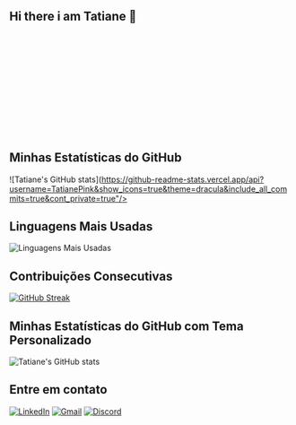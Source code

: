## Hi there i am Tatiane 👋
<div>
  <a hef ="https://github.com/TatianePink">
    <img height="180" scr= "https://github-readme-stats.vercel.app/api?username=TatianePink&show_icons=true&theme=dracula&include_all_commits=true&cont_private=true"/>
</div>

## Minhas Estatísticas do GitHub
![Tatiane's GitHub stats](https://github-readme-stats.vercel.app/api?username=TatianePink&show_icons=true&theme=dracula&include_all_commits=true&cont_private=true"/>

## Linguagens Mais Usadas
![Linguagens Mais Usadas](https://github-readme-stats.vercel.app/api/top-langs/?username=TatianePink&layout=compact&theme=dark)

## Contribuições Consecutivas
[![GitHub Streak](http://github-readme-streak-stats.herokuapp.com?user=TatianePink&theme=dark)](https://git.io/streak-stats)

## Minhas Estatísticas do GitHub com Tema Personalizado
![Tatiane's GitHub stats](https://github-readme-stats.vercel.app/api?username=TatianePink&show_icons=true&theme=radical)

## Entre em contato
[![LinkedIn](https://img.shields.io/badge/LinkedIn-blue?style=flat-square&logo=linkedin)](https://www.linkedin.com/in/tatiane-casemira-ferreira-pink-4535b724a/)
[![Gmail](https://img.shields.io/badge/Gmail-red?style=flat-square&logo=gmail)](mailto:tatianecasemira@gmail.com)
[![Discord](https://img.shields.io/badge/Discord-7289DA?style=flat-square&logo=discord)](https://discord.com/)


<!--
**TatianePink/TatianePink** is a ✨ _special_ ✨ repository because its `README.md` (this file) appears on your GitHub profile.

Here are some ideas to get you started:

- 🔭 I’m currently working on ...
- 🌱 estou estudando tics
- 👯 I’m looking to collaborate on ...
- 🤔 I’m looking for help with ...
- 💬 Ask me about ...
- 📫 How to reach me: ...
- 😄 Pronouns: ela/dela
- ⚡ Fun fact: ...
-->
